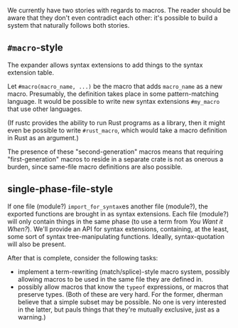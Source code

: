 We currently have two stories with regards to macros. The reader should be aware that they don't even contradict each other: it's possible to build a system that naturally follows both stories.

## `#macro`-style

The expander allows syntax extensions to add things to the syntax extension table.

Let `#macro(macro_name, ...)` be the macro that adds `macro_name` as a new macro. Presumably, the definition takes place in some pattern-matching language. It would be possible to write new syntax extensions `#my_macro` that use other languages.

(If rustc provides the ability to run Rust programs as a library, then it might even be possible to write `#rust_macro`, which would take a macro definition in Rust as an argument.)

The presence of these "second-generation" macros means that requiring "first-generation" macros to reside in a separate crate is not as onerous a burden, since same-file macro definitions are also possible.

## single-phase-file-style

If one file (module?) `import_for_syntax`es another file (module?), the exported functions are brought in as syntax extensions.  Each file (module?) will only contain things in the same phase (to use a term from _You Want it When?_). We'll provide an API for syntax extensions, containing, at the least, some sort of syntax tree-manipulating functions. Ideally, syntax-quotation will also be present.

After that is complete, consider the following tasks:
* implement a term-rewriting (match/splice)-style macro system, possibly allowing macros to be used in the same file they are defined in.
* possibly allow macros that know the `typeof` expressions, or macros that preserve types. (Both of these are very hard. For the former, dherman believe that a simple subset may be possible. No one is very interested in the latter, but pauls things that they're mutually exclusive, just as a warning.)